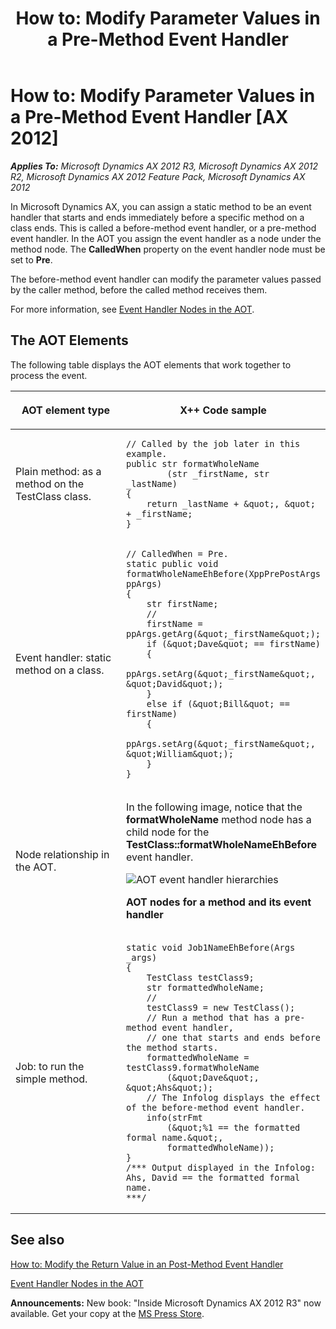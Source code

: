 ﻿---
title: 'How to: Modify Parameter Values in a Pre-Method Event Handler'
TOCTitle: 'How to: Modify Parameter Values in a Pre-Method Event Handler'
ms:assetid: 88242a6b-6bdc-41fc-83a2-56570d074064
ms:mtpsurl: https://msdn.microsoft.com/en-us/library/Gg862568(v=AX.60)
ms:contentKeyID: 35246231
ms.date: 05/18/2015
mtps_version: v=AX.60
---

# How to: Modify Parameter Values in a Pre-Method Event Handler [AX 2012]


_**Applies To:** Microsoft Dynamics AX 2012 R3, Microsoft Dynamics AX 2012 R2, Microsoft Dynamics AX 2012 Feature Pack, Microsoft Dynamics AX 2012_

In Microsoft Dynamics AX, you can assign a static method to be an event handler that starts and ends immediately before a specific method on a class ends. This is called a before-method event handler, or a pre-method event handler. In the AOT you assign the event handler as a node under the method node. The **CalledWhen** property on the event handler node must be set to **Pre**.

The before-method event handler can modify the parameter values passed by the caller method, before the called method receives them.

For more information, see [Event Handler Nodes in the AOT](event-handler-nodes-in-the-aot.md).

## The AOT Elements

The following table displays the AOT elements that work together to process the event.





<table>
<colgroup>
<col style="width: 50%" />
<col style="width: 50%" />
</colgroup>
<thead>
<tr class="header">
<th><p>AOT element type</p></th>
<th><p>X++ Code sample</p></th>
</tr>
</thead>
<tbody>
<tr class="odd">
<td><p>Plain method: as a method on the TestClass class.</p></td>
<td>

```X++
// Called by the job later in this example.
public str formatWholeName
        (str _firstName, str _lastName)
{
    return _lastName + &quot;, &quot; + _firstName;
}
```

</td>
</tr>
<tr class="even">
<td><p>Event handler: static method on a class.</p></td>
<td>

```X++
// CalledWhen = Pre.
static public void formatWholeNameEhBefore(XppPrePostArgs ppArgs)
{
    str firstName;
    //
    firstName = ppArgs.getArg(&quot;_firstName&quot;);
    if (&quot;Dave&quot; == firstName)
    {
        ppArgs.setArg(&quot;_firstName&quot;, &quot;David&quot;);
    }
    else if (&quot;Bill&quot; == firstName)
    {
        ppArgs.setArg(&quot;_firstName&quot;, &quot;William&quot;);
    }
}
```

</td>
</tr>
<tr class="odd">
<td><p>Node relationship in the AOT.</p></td>
<td><p>In the following image, notice that the <strong>formatWholeName</strong> method node has a child node for the <strong>TestClass::formatWholeNameEhBefore</strong> event handler.</p>
<img src="images/Gg862568.AOTEventHandlerHierarchies(en-us,AX.60).jpg" title="AOT event handler hierarchies" alt="AOT event handler hierarchies" />
<p><strong>AOT nodes for a method and its event handler</strong></p></td>
</tr>
<tr class="even">
<td><p>Job: to run the simple method.</p></td>
<td>

```X++
static void Job1NameEhBefore(Args _args)
{
    TestClass testClass9;
    str formattedWholeName;
    //
    testClass9 = new TestClass();
    // Run a method that has a pre-method event handler,
    // one that starts and ends before the method starts.
    formattedWholeName = testClass9.formatWholeName
        (&quot;Dave&quot;, &quot;Ahs&quot;);
    // The Infolog displays the effect of the before-method event handler.
    info(strFmt
        (&quot;%1 == the formatted formal name.&quot;,
        formattedWholeName));
}
/*** Output displayed in the Infolog:
Ahs, David == the formatted formal name.
***/
```

</td>
</tr>
</tbody>
</table>


## See also

[How to: Modify the Return Value in an Post-Method Event Handler](how-to-modify-the-return-value-in-an-post-method-event-handler.md)

[Event Handler Nodes in the AOT](event-handler-nodes-in-the-aot.md)

  
**Announcements:** New book: "Inside Microsoft Dynamics AX 2012 R3" now available. Get your copy at the [MS Press Store](https://www.microsoftpressstore.com/store/inside-microsoft-dynamics-ax-2012-r3-9780735685109).

